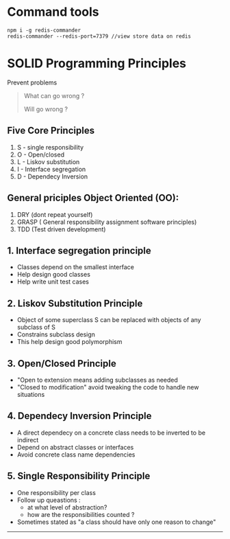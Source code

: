 # Command tools

```
npm i -g redis-commander
redis-commander --redis-port=7379 //view store data on redis
```

# SOLID Programming Principles

Prevent problems

> What can go wrong ?
>
> Will go wrong ?

## Five Core Principles

1. S - single responsibility
2. O - Open/closed
3. L - Liskov substitution
4. I - Interface segregation
5. D - Dependecy Inversion

## General priciples Object Oriented (OO):

1. DRY (dont repeat yourself)
2. GRASP ( General responsibility assignment software principles)
3. TDD (Test driven development)

## 1. Interface segregation principle

-   Classes depend on the smallest interface
-   Help design good classes
-   Help write unit test cases

## 2. Liskov Substitution Principle

-   Object of some superclass S can be replaced with objects of any subclass of S
-   Constrains subclass design
-   This help design good polymorphism

## 3. Open/Closed Principle

-   "Open to extension means adding subclasses as needed
-   "Closed to modification" avoid tweaking the code to handle new situations

## 4. Dependecy Inversion Principle

-   A direct dependecy on a concrete class needs to be inverted to be indirect
-   Depend on abstract classes or interfaces
-   Avoid concrete class name dependencies

## 5. Single Responsibility Principle

-   One responsibility per class
-   Follow up queastions :
    -   at what level of abstraction?
    -   how are the responsibilities counted ?
-   Sometimes stated as "a class should have only one reason to change"

---
